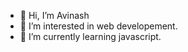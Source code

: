 - 👋 Hi, I’m Avinash
- 👀 I’m interested in web developement.
- 🌱 I’m currently learning javascript.

<!---
Avi-Tiwari/Avi-Tiwari is a ✨ special ✨ repository because its `README.md` (this file) appears on your GitHub profile.
You can click the Preview link to take a look at your changes.
--->
